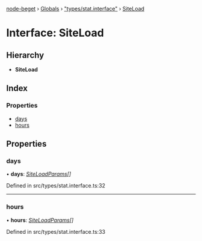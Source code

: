 [node-beget](../README.md) › [Globals](../globals.md) › ["types/stat.interface"](../modules/_types_stat_interface_.md) › [SiteLoad](_types_stat_interface_.siteload.md)

# Interface: SiteLoad

## Hierarchy

* **SiteLoad**

## Index

### Properties

* [days](_types_stat_interface_.siteload.md#days)
* [hours](_types_stat_interface_.siteload.md#hours)

## Properties

###  days

• **days**: *[SiteLoadParams](_types_stat_interface_.siteloadparams.md)[]*

Defined in src/types/stat.interface.ts:32

___

###  hours

• **hours**: *[SiteLoadParams](_types_stat_interface_.siteloadparams.md)[]*

Defined in src/types/stat.interface.ts:33
